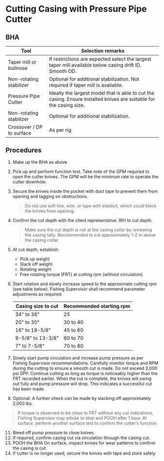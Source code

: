 # Cutting Casing with Pressure Pipe Cutter

## BHA

| Tool | Selection remarks |
| --- | --- |
| Taper mill or bullnose | If restrictions are expected select the largest taper mill available below casing drift ID. Smooth OD. |
| Non-rotating stabilizer | Optional for additional stabilization. Not required if taper mill is available. |
| Pressure Pipe Cutter | Ideally the largest model that is able to cut the casing. Ensure installed knives are suitable for the casing size. |
| Non-rotating stabilizer | Optional for additional stabilization. |
| Crossover / DP to surface | As per rig |

## Procedures

1. Make up the BHA as above
2. Pick up and perform function test. Take note of the GPM required to open the cutter knives. The GPM will be the minimum rate to operate the cutter downhole.
3. Secure the knives inside the pocket with duct tape to prevent them from opening and tagging on obstructions.
   > Do not use soft line, wire, or tape with elasticit, which could block the knives from opening.
4. Confirm the cut depth with the client representative. RIH to cut depth.
   > Make sure the cut depth is not at the casing collar by reviewing the casing tally. Recommended to cut approximately 1-2 m above the casing collar.
5. At cut depth, establish:
   - Pick up weight
   - Slack off weight
   - Rotating weight
   - Free rotating torque (FRT) at cutting rpm (without circulation)
6. Start rotation and slowly increase speed to the approximate cutting rpm (see table below). Fishing Supervisor shall recommend parameter adjustments as required.
  
   | Casing size to cut | Recommended starting rpm |
   | --- | --- |
   | 34" to 36" | 25 |
   | 20" to 30" | 30 to 40 |
   | 16" to 18-5/8" | 45 to 60 |
   | 9-5/8" to 13-3/8" | 60 to 70 |
   | 7" to 7-5/8" | 70 to 80 |

7.	Slowly start pump circulation and increase pump pressure as per Fishing Supervisor recommendations. Carefully monitor torque and RPM during the cutting to ensure a smooth cut is made. Do not exceed 2,000 psi SPP. Continue cutting as long as torque is noticeably higher than the FRT recorded earlier.
When the cut is complete, the knives will swing out fully and pump pressure will drop. This indicates a successful cut has been made.
9.	Optional: A further check can be made by slacking off approximately 2,000 lbs.
   > If torque is observed to be close to FRT without any cut indications, Fishing Supervisor may advise to stop and POOH after 1 hour. At surface, perform another surface test to confirm the cutter’s function.
11. Bleed off pump pressure to close knives.
12. If required, confirm casing cut via circulation through the casing cut.
13. POOH the BHA On surface, inspect knives for wear patterns to confirm the casing is cut.
14. If cutter is no longer used, secure the knives with tape and store safely.
